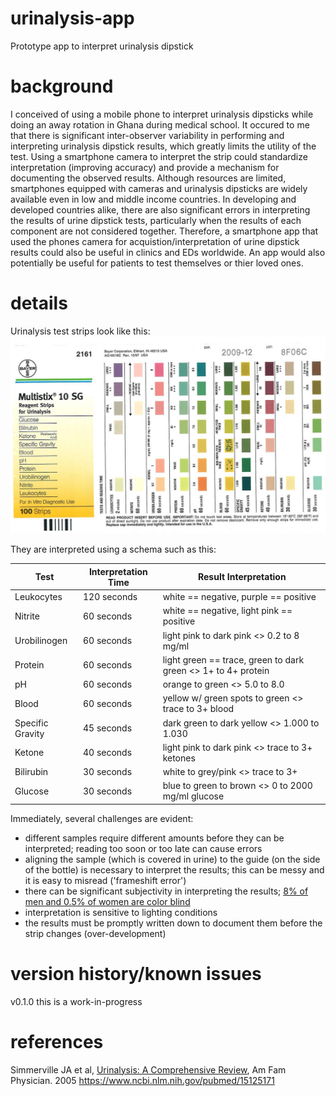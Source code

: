 # urinalysis-app
Prototype app to interpret urinalysis dipstick 

# background
I conceived of using a mobile phone to interpret urinalysis dipsticks while doing an away rotation in Ghana during medical school. It occured to me that there is significant inter-observer variability in performing and interpreting urinalysis dipstick results, which greatly limits the utility of the test. Using a smartphone camera to interpret the strip could standardize interpretation (improving accuracy) and provide a mechanism for documenting the observed results. Although resources are limited, smartphones equipped with cameras and urinalysis dipsticks are widely available even in low and middle income countries. In developing and developed countries alike, there are also significant errors in interpreting the results of urine dipstick tests, particularly when the results of each component are not considered together. Therefore, a smartphone app that used the phones camera for acquistion/interpretation of urine dipstick results could also be useful in clinics and EDs worldwide. An app would also potentially be useful for patients to test themselves or thier loved ones.

# details
Urinalysis test strips look like this:
![MultiStix interpretation](https://github.com/nickmmark/urinalysis-app/blob/master/figures/Bayer_MultiStix_interpretation.jpg)

They are interpreted using a schema such as this:

Test | Interpretation Time | Result Interpretation
------------ | ------------- | -------------
Leukocytes | 120 seconds | white == negative, purple == positive
Nitrite | 60 seconds | white == negative, light pink == positive
Urobilinogen | 60 seconds | light pink to dark pink <> 0.2 to 8 mg/ml
Protein | 60 seconds | light green == trace, green to dark green <> 1+ to 4+ protein
pH | 60 seconds | orange to green <> 5.0 to 8.0
Blood | 60 seconds | yellow w/ green spots to green <> trace to 3+ blood
Specific Gravity | 45 seconds | dark green to dark yellow <> 1.000 to 1.030
Ketone | 40 seconds | light pink to dark pink <> trace to 3+ ketones
Bilirubin | 30 seconds | white to grey/pink <> trace to 3+
Glucose | 30 seconds | blue to green to brown <> 0 to 2000 mg/ml glucose

Immediately, several challenges are evident:
- different samples require different amounts before they can be interpreted; reading too soon or too late can cause errors
- aligning the sample (which is covered in urine) to the guide (on the side of the bottle) is necessary to interpret the results; this can be messy and it is easy to misread ('frameshift error')
- there can be significant subjectivity in interpreting the results; [8% of men and 0.5% of women are color blind](https://en.wikipedia.org/wiki/Color_blindness)
- interpretation is sensitive to lighting conditions 
- the results must be promptly written down to document them before the strip changes (over-development)


# version history/known issues
v0.1.0 this is a work-in-progress

# references
Simmerville JA et al, [Urinalysis: A Comprehensive Review](https://www.aafp.org/afp/2005/0315/p1153.html), Am Fam Physician. 2005
https://www.ncbi.nlm.nih.gov/pubmed/15125171
